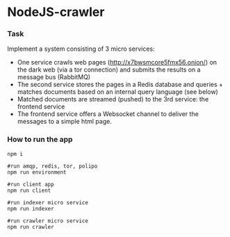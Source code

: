 NodeJS-crawler
===================

### Task

Implement a system consisting of 3 micro services:
- One service crawls web pages (http://x7bwsmcore5fmx56.onion/) on the dark web (via a tor connection) and submits the results on a message bus (RabbitMQ)
- The second service stores the pages in a Redis database and queries + matches documents based on an internal query language (see below)
- Matched documents are streamed (pushed) to the 3rd service: the frontend service
- The frontend service offers a Websocket channel to deliver the messages to a simple html page.


### How to run the app

```
npm i

#run amqp, redis, tor, polipo
npm run environment

#run client app
npm run client

#run indexer micro service
npm run indexer

#run crawler micro service
npm run crawler
```